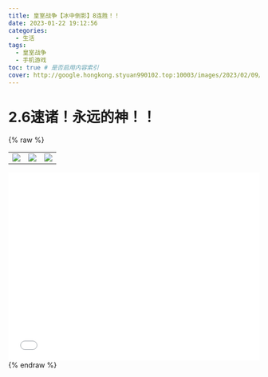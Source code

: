 ```yaml
---
title: 皇室战争【冰中倒影】8连胜！！
date: 2023-01-22 19:12:56
categories:
  - 生活
tags:
  - 皇室战争
  - 手机游戏
toc: true # 是否启用内容索引
cover: http://google.hongkong.styuan990102.top:10003/images/2023/02/09/202301231717708.jpg
---
```

# 2.6速诸！永远的神！！
{% raw %}
<div>
    <table>
      <tr>
        <td><img src="http://google.hongkong.styuan990102.top:10003/images/2023/02/09/202301231717746.jpg"/></td>
        <td><img src="http://google.hongkong.styuan990102.top:10003/images/2023/02/09/202301231717629.jpg"/></td>
        <td><img src="http://google.hongkong.styuan990102.top:10003/images/2023/02/09/202301231717708.jpg"/></td>
      </tr>
    </table>
</div>
<div style="position: relative; width: 100%; height: 0; padding-bottom: 75%;">
  <iframe src="//player.bilibili.com/player.html?aid=223225715&bvid=BV1v8411w7nZ&cid=977083915&page=1" scrolling="no" border="0" frameborder="no" framespacing="0" allowfullscreen="true" style="position: absolute; width: 100%; height: 100%; Left: 0; top: 0;" > </iframe>
</div>
{% endraw %}